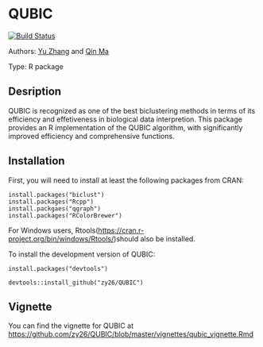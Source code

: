 QUBIC
=====

[![Build Status](https://travis-ci.org/zy26/QUBIC.svg?branch=master)](https://travis-ci.org/zy26/QUBIC)

Authors: [Yu Zhang](mailto:zy26@jlu.edu.cn) and [Qin Ma](mailto:qin.ma@sdstate.edu)

Type: R package


Desription
------------
QUBIC is recognized as one of the best biclustering methods in terms of its efficiency and effetiveness in biological data interpretion. This package provides an R implementation of the QUBIC algorithm, with significantly improved efficiency and comprehensive functions. 

Installation
------------
First, you will need to install at least the following packages from CRAN:
```{r}
install.packages("biclust")
install.packages("Rcpp")
install.packgaes("qgraph")
install.packages("RColorBrewer")
```
For Windows users, Rtools(https://cran.r-project.org/bin/windows/Rtools/)should also be installed.

To install the development version of QUBIC:
```{r}
install.packages("devtools")

devtools::install_github("zy26/QUBIC")
```

Vignette
------------
You can find the vignette for QUBIC at https://github.com/zy26/QUBIC/blob/master/vignettes/qubic_vignette.Rmd
